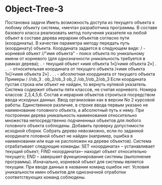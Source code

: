 # Object-Tree-3
Постановка задачи
Иметь возможность доступа из текущего объекта к любому объекту системы, «мечта» разработчика программы.
В составе базового класса реализовать метод получения указателя на любой объект в составе дерева иерархии объектов согласно пути (координаты). В качестве параметра методу передать путь (координату) объекта. Координата задается в следующем виде:
/ - корневой объект
//"имя объекта" - поиск объекта по уникальному имени от корневого (для однозначности уникальность требуется в рамках дерева);
. - текущий объект
«имя объекта 1»[/«имя объекта 2»] . . . - относительная координата от текущего объекта
/«имя объекта 1»[/«имя объекта 2»] . . . - абсолютная координата от текущего объекта
Примеры
/
//ob_3
.
ob_2/ob_3
ob_2
/ob_1/ob_2/ob_3
Если координата пустая строка или объект не найден, то вернуть нулевой указатель.
Система содержит объекты пяти классов, не считая корневого. Номера классов: 2,3,4,5,6.
Состав и иерархия объектов строиться посредством ввода исходных данных. Ввод организован как в версии No 2 курсовой работы. Единственное различие, в строке ввода первым указано не наименование головного объекта, а абсолютный путь к нему.
При построении дерева уникальность наименования относительно множества непосредственно подчиненных объектов для любого головного объекта соблюдены.
Добавить проверку допустимости исходной сборки. Собрать дерево невозможно, если по заданной координате головной объект не найден (например, ошибка в наименовании или еще не расположен на дереве объектов).
Система отрабатывает следующие команды:
SET «координата» – устанавливает текущий объект; FIND «координата»– находит объект относительно
текущего;
END              –  завершает  функционирование  системы
(выполнение программы).
Изначально, корневой объект для системы является текущим. При вводе данных в названии команд ошибок нет. Условия уникальности имен объектов для однозначной отработки соответствующих команд соблюдены.
